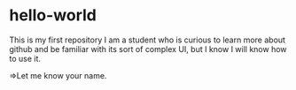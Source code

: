 # hello-world
This is my first repository 
I am a student who is curious to learn more about github and be familiar with its sort of complex UI, but I know I will know how to use it.

=>Let me know your name.
